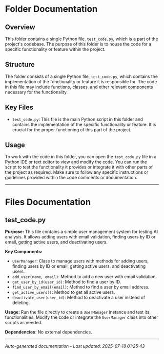 # Folder Documentation

## Overview
This folder contains a single Python file, `test_code.py`, which is a part of the project's codebase. The purpose of this folder is to house the code for a specific functionality or feature within the project.

## Structure
The folder consists of a single Python file, `test_code.py`, which contains the implementation of the functionality or feature it is responsible for. The code in this file may include functions, classes, and other relevant components necessary for the functionality.

## Key Files
- `test_code.py`: This file is the main Python script in this folder and contains the implementation of the specific functionality or feature. It is crucial for the proper functioning of this part of the project.

## Usage
To work with the code in this folder, you can open the `test_code.py` file in a Python IDE or text editor to view and modify the code. You can run the script to test the functionality it provides or integrate it with other parts of the project as required. Make sure to follow any specific instructions or guidelines provided within the code comments or documentation.

---

# Files Documentation

## test_code.py

**Purpose:** This file contains a simple user management system for testing AI analysis. It allows adding users with email validation, finding users by ID or email, getting active users, and deactivating users.

**Key Components:**
- `UserManager`: Class to manage users with methods for adding users, finding users by ID or email, getting active users, and deactivating users.
- `add_user(name, email)`: Method to add a new user with email validation.
- `get_user_by_id(user_id)`: Method to find a user by ID.
- `find_user_by_email(email)`: Method to find a user by email address.
- `get_active_users()`: Method to get all active users.
- `deactivate_user(user_id)`: Method to deactivate a user instead of deleting.

**Usage:** Run the file directly to create a `UserManager` instance and test its functionalities. Modify the code or integrate the `UserManager` class into other scripts as needed.

**Dependencies:** No external dependencies.

---
*Auto-generated documentation - Last updated: 2025-07-18 01:25:43*
